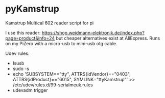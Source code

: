 # pyKamstrup
Kamstrup Multical 602 reader script for pi

I use this reader: https://shop.weidmann-elektronik.de/index.php?page=product&info=24 but cheaper alternatives exist at AliExpress. Runs on my PiZero with a micro-usb to mini-usb otg cable.

Udev rules:

* lsusb
* sudo -s
* echo 'SUBSYSTEM=="tty", ATTRS{idVendor}=="0403", ATTRS{idProduct}=="6015", SYMLINK="ttyKamstrup"' >> /etc/udev/rules.d/99-serialmeuk.rules
* udevadm trigger
